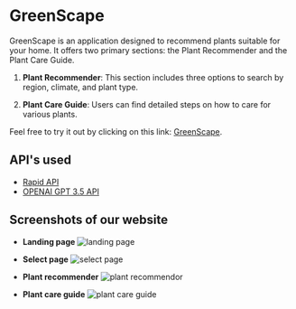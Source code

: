 # GreenScape
GreenScape is an application designed to recommend plants suitable for your home. It offers two primary sections: the Plant Recommender and the Plant Care Guide.

1. **Plant Recommender**: This section includes three options to search by region, climate, and plant type.

2. **Plant Care Guide**: Users can find detailed steps on how to care for various plants.

Feel free to try it out by clicking on this link: [GreenScape](https://green-scape.vercel.app/).

## API's used

- [Rapid API](https://rapidapi.com/hub)
- [OPENAI GPT 3.5 API](https://platform.openai.com/docs/api-reference)

## Screenshots of our website

- **Landing page**
![landing page](https://github.com/ATREAY/greenscape/assets/66585295/fccc0065-31df-47f9-a058-e5db48c81ef6)

- **Select page**
![select page](https://github.com/ATREAY/greenscape/assets/66585295/b9bbd75e-240f-4df9-98f6-7b89fb4c70f8)

- **Plant recommender**
![plant recommendor](https://github.com/ATREAY/greenscape/assets/66585295/6f2d8ca7-45a8-4fe8-ae3b-1128e53a4d8c)

- **Plant care guide**
![plant care guide](https://github.com/ATREAY/greenscape/assets/66585295/926e7962-7df9-47d9-b535-b3d519e906be)
